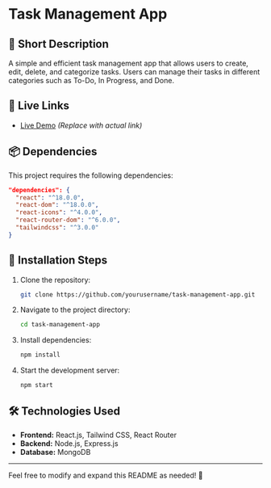 # Task Management App

## 📌 Short Description

A simple and efficient task management app that allows users to create, edit, delete, and categorize tasks. Users can manage their tasks in different categories such as To-Do, In Progress, and Done.

## 🔗 Live Links

- [Live Demo](#) _(Replace with actual link)_

## 📦 Dependencies

This project requires the following dependencies:

```json
"dependencies": {
  "react": "^18.0.0",
  "react-dom": "^18.0.0",
  "react-icons": "^4.0.0",
  "react-router-dom": "^6.0.0",
  "tailwindcss": "^3.0.0"
}
```

## 🚀 Installation Steps

1. Clone the repository:
   ```sh
   git clone https://github.com/yourusername/task-management-app.git
   ```
2. Navigate to the project directory:
   ```sh
   cd task-management-app
   ```
3. Install dependencies:
   ```sh
   npm install
   ```
4. Start the development server:
   ```sh
   npm start
   ```

## 🛠 Technologies Used

- **Frontend:** React.js, Tailwind CSS, React Router
- **Backend:** Node.js, Express.js
- **Database:** MongoDB

---

Feel free to modify and expand this README as needed! 🎯
